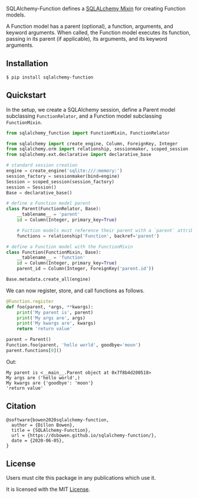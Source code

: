 SQLAlchemy-Function defines a [SQLALchemy Mixin](https://docs.sqlalchemy.org/en/13/orm/extensions/declarative/mixins.html) for creating Function models.

A Function model has a parent (optional), a function, arguments, and keyword arguments. When called, the Function model executes its function, passing in its parent (if applicable), its arguments, and its keyword arguments.

## Installation

```
$ pip install sqlalchemy-function
```

## Quickstart

In the setup, we create a SQLAlchemy session, define a Parent model 
subclassing `FunctionRelator`, and a Function model subclassing 
`FunctionMixin`.

```python
from sqlalchemy_function import FunctionMixin, FunctionRelator

from sqlalchemy import create_engine, Column, ForeignKey, Integer
from sqlalchemy.orm import relationship, sessionmaker, scoped_session
from sqlalchemy.ext.declarative import declarative_base

# standard session creation
engine = create_engine('sqlite:///:memory:')
session_factory = sessionmaker(bind=engine)
Session = scoped_session(session_factory)
session = Session()
Base = declarative_base()

# define a Function model parent
class Parent(FunctionRelator, Base):
    __tablename__ = 'parent'
    id = Column(Integer, primary_key=True)

    # Fuction models must reference their parent with a `parent` attribute
    functions = relationship('Function', backref='parent')

# define a Function model with the FunctionMixin
class Function(FunctionMixin, Base):
    __tablename__ = 'function'
    id = Column(Integer, primary_key=True)
    parent_id = Column(Integer, ForeignKey('parent.id'))

Base.metadata.create_all(engine)
```

We can now register, store, and call functions as follows.

```python
@Function.register
def foo(parent, *args, **kwargs):
    print('My parent is', parent)
    print('My args are', args)
    print('My kwargs are', kwargs)
    return 'return value'

parent = Parent()
Function.foo(parent, 'hello world', goodbye='moon')
parent.functions[0]()
```

Out:

```
My parent is <__main__.Parent object at 0x7f8b4d200518>
My args are ('hello world',)
My kwargs are {'goodbye': 'moon'}
'return value'
```

## Citation

```
@software{bowen2020sqlalchemy-function,
  author = {Dillon Bowen},
  title = {SQLAlchemy-Function},
  url = {https://dsbowen.github.io/sqlalchemy-function/},
  date = {2020-06-05},
}
```

## License

Users must cite this package in any publications which use it.

It is licensed with the MIT [License](https://github.com/dsbowen/sqlalchemy-function/blob/master/LICENSE).